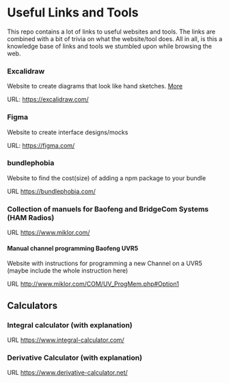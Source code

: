 # Useful Links and Tools

This repo contains a lot of links to useful websites and tools.
The links are combined with a bit of trivia on what the website/tool
does. All in all, is this a knowledge base of links and tools
we stumbled upon while browsing the web.


### Excalidraw

Website to create diagrams that look like hand sketches. [More](https://github.com/Hackertreff-Reutte/useful-links-and-tools/blob/main/drawing/excalidraw.md)

URL: https://excalidraw.com/


### Figma

Website to create interface designs/mocks

URL: https://figma.com/


### bundlephobia

Website to find the cost(size) of adding a npm package to your bundle

URL https://bundlephobia.com/


### Collection of manuels for Baofeng and BridgeCom Systems  (HAM Radios)

URL https://www.miklor.com/

#### Manual channel programming Baofeng UVR5

Website with instructions for programming a new Channel on a UVR5 (maybe include the whole instruction here)

URL http://www.miklor.com/COM/UV_ProgMem.php#Option1

## Calculators

### Integral calculator (with explanation)

URL https://www.integral-calculator.com/

### Derivative Calculator (with explanation)

URL https://www.derivative-calculator.net/
